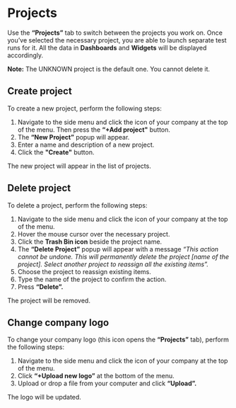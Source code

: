 # Projects

Use the **“Projects”** tab to switch between the projects you work on. Once you’ve selected the necessary project, you are able to launch separate test runs for it. All the data in **Dashboards** and **Widgets** will be displayed accordingly.

**Note:** The UNKNOWN project is the default one. You cannot delete it.

## Create project
To create a new project, perform the following steps:
1. Navigate to the side menu and click the icon of your company at the top of the menu. Then press the **“+Add project"** button.
2. The **“New Project”** popup will appear.
3. Enter a name and description of a new project.
4. Click the **"Create"** button.

The new project will appear in the list of projects.

## Delete project
To delete a project, perform the following steps:

1. Navigate to the side menu and click the icon of your company at the top of the menu.
2. Hover the mouse cursor over the necessary project.
3. Click the **Trash Bin icon** beside the project name.
4. The **“Delete Project”** popup will appear with a message *“This action cannot be undone. This will permanently delete the project [name of the project]. Select another project to reassign all the existing items”.*
5. Choose the project to reassign existing items.
6. Type the name of the project to confirm the action.
7. Press **“Delete”.**
 
The project will be removed.

## Change company logo
To change your company logo (this icon opens the **“Projects”** tab), perform the following steps:

1. Navigate to the side menu and click the icon of your company at the top of the menu.
2. Click **“+Upload new logo”** at the bottom of the menu.
3. Upload or drop a file from your computer and click **“Upload”.**

The logo will be updated.
